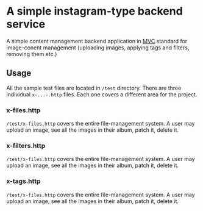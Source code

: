 # A simple instagram-type backend service

A simple content management backend application in [MVC](https://en.wikipedia.org/wiki/Model%E2%80%93view%E2%80%93controller) standard for image-conent management (uploading images, applying tags and filters, removing them etc.)

## Usage

All the sample test files are located in `/test` directory. There are three individual `x-...-.http` files. Each one covers a different area for the project.

### x-files.http
`/test/x-files.http` covers the entire file-management system. A user may upload an image, see all the images in their album, patch it, delete it.

### x-filters.http
`/test/x-files.http` covers the entire file-management system. A user may upload an image, see all the images in their album, patch it, delete it.

### x-tags.http
`/test/x-files.http` covers the entire file-management system. A user may upload an image, see all the images in their album, patch it, delete it.
